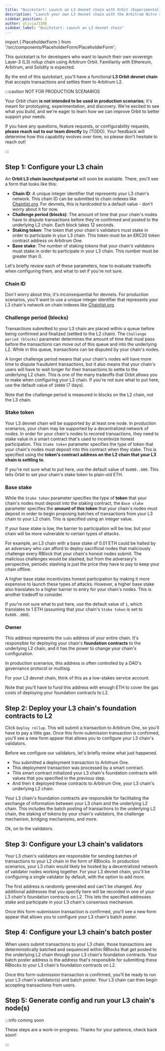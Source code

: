 ```yaml
---
title: "Quickstart: Launch an L3 devnet chain with Orbit (Experimental)"
description: "Launch your own L3 devnet chain with the Arbitrum Nitro codebase's new license. Settle to Arbitrum's L2 chains via bridge contracts on the underlying L2 chain (One or Nova). No need for permission from the Arbitrum DAO or Offchain Labs to create your L3. Modify the Nitro codebase freely for your L3. Stay tuned for more information."
sidebar_position: 2
author: oliviaJ3388
sidebar_label: "Quickstart: Launch an L3 devnet chain"
---
```


import { PlaceholderForm } from '/src/components/PlaceholderForm/PlaceholderForm';

<!-- import PublicPreviewBannerPartial from '../partials/_public-preview-banner-partial.md'; 

<PublicPreviewBannerPartial /> -->

This quickstart is for developers who want to launch their own sovereign Layer-3 (L3) rollup chain using Arbitrum Orbit. Familiarity with Ethereum, Arbitrum, and Solidity is expected.

<!-- If you're new to Arbitrum or Arbitrum Orbit, consider reviewing [A gentle introduction to Arbitrum Orbit](./orbit-gentle-introduction.md) before proceeding. -->

By the end of this quickstart, you'll have a functional **L3 Orbit devnet chain** that accepts transactions and settles them to Arbitrum L2.

:::caution NOT FOR PRODUCTION SCENARIOS

Your Orbit chain **is not intended to be used in production scenarios**; it's meant for prototyping, experimentation, and discovery. We're excited to see what you build, and we're eager to learn how we can improve Orbit to better support your needs.

If you have any questions, feature requests, or configurability requests, **please reach out to our team directly** by (TODO). Your feedback will determine how this capability evolves over time, so please don't hesitate to reach out!

:::


## Step 1: Configure your L3 chain

An **Orbit L3 chain launchpad portal** will soon be available. There, you'll see a form that looks like this:

<PlaceholderForm id="foo" inputs="Chain ID, Challenge period (blocks), Staking token (0x... address), Base stake" />

- **Chain ID**: A unique integer identifier that represents your L3 chain's network. This chain ID can be submitted to chain indexes like [Chainlist.org](http://chainlist.org). For devnets, this is hardcoded to a default value - don't worry about it for now.
- **Challenge period (blocks)**: The amount of time that your chain's nodes have to dispute transactions before they're confirmed and posted to the underlying L2 chain. Each block takes 12 seconds.
- **Staking token**: The token that your chain's validators must stake in order to participate in your L3 chain. This token must be an ERC20 token contract address on Arbitrum One.
- **Base stake**: The number of staking tokens that your chain's validators must stake in order to participate in your L3 chain. This number must be greater than 0.

Let's briefly review each of these parameters, how to evaluate tradeoffs when configuring them, and what to set if you're not sure.


### Chain ID

Don't worry about this; it's inconsequential for devnets. For production scenarios, you'll want to use a unique integer identifier that represents your L3 chain's network on chain indexes like [Chainlist.org](http://chainlist.org).


### Challenge period (blocks)

Transactions submitted to your L3 chain are placed within a queue before being confirmed and finalized (settled to the L2 chain). The `Challenge period (blocks)` parameter determines the amount of time that must pass before the transactions can move out of this queue and into the underlying L2. While in this queue, transactions can be disputed by your chain's nodes.

A longer challenge period means that your chain's nodes will have more time to dispute fraudulent transactions, but it also means that your chain's users will have to wait longer for their transactions to settle to the underlying L2 chain. This is one of the many tradeoffs that Orbit allows you to make when configuring your L3 chain. If you're not sure what to put here, use the default value of `10080` (7 days).

Note that the challenge period is measured in blocks on the L2 chain, not the L3 chain.


### Stake token

Your L3 devnet chain will be supported by at least one node. In production scenarios, your chain may be supported by a decentralized network of nodes. In order for your chain's nodes to recored transactions, they need to stake value in a smart contract that's used to incentivize honest participation. This `Stake token` parameter specifies the type of token that your chain's nodes must deposit into this contract when they stake. This is specified using the **token's contract address on the L2 chain that your L3 chain is settling to**.

If you're not sure what to put here, use the default value of `0x000..000`. This tells Orbit to set your chain's stake token to plain-old ETH.


### Base stake

While the `Stake token` parameter specifies the type of **token** that your chain's nodes must deposit into the staking contract, the `Base stake` parameter specifies the **amount of this token** that your chain's nodes must deposit in order to begin proposing batches of transactions from your L3 chain to your L2 chain. This is specified using an integer value.

If your base stake is low, the barrier to participation will be low, but your chain will be more vulnerable to certain types of attacks.

For example, an L3 chain with a base stake of 0.01 ETH could be halted by an adversary who can afford to deploy sacrificial nodes that maliciously challenge every RBlock that your chain's honest nodes submit. The malicious challenges would be slashed, but from the adversary's perspective, periodic slashing is just the price they have to pay to keep your chain offline.

A higher base stake incentivizes honest participation by making it more expensive to launch these types of attacks. However, a higher base stake also translates to a higher barrier to entry for your chain's nodes. This is another tradeoff to consider.

If you're not sure what to put here, use the default value of `1`, which translates to 1 ETH (assuming that your chain's `Stake token` is set to `0x000..000`).


### Owner

This address represents the `sudo` address of your entire chain. It's responsible for deploying your chain's **foundation contracts** to the underlying L2 chain, and it has the power to change your chain's configuration. 

In production scenarios, this address is often controlled by a DAO's governance protocol or multisig.

For your L3 devnet chain, think of this as a low-stakes service account.

Note that you'll have to fund this address with enough ETH to cover the gas costs of deploying your foundation contracts to L2.


## Step 2: Deploy your L3 chain's foundation contracts to L2

Click `Deploy rollup`. This will submit a transaction to Arbitrum One, so you'll have to pay a little gas. Once this form-submission transaction is confirmed, you'll see a new form appear that allows you to configure your L3 chain's validators.

Before we configure our validators, let's briefly review what just happened.

 - You submitted a deployment transaction to Arbitrum One.
 - This deployment transaction was processed by a smart contract.
 - This smart contract initialized your L3 chain's foundation contracts with values that you specified in the previous step.
 - And then it deployed these contracts to Arbitrum One, your L3 chain's underlying L2 chain.

Your L3 chain's foundation contracts are responsible for facilitating the exchange of information between your L3 chain and the underlying L2 chain. This includes the batch posting of transactions to the underlying L2 chain, the staking of tokens by your chain's validators, the challenge mechanism, bridging mechanisms, and more.

Ok, on to the validators.

## Step 3: Configure your L3 chain's validators

Your L3 chain's validators are responsible for sending batches of transactions to your L2 chain in the form of RBlocks. In production scenarios, your L3 chain would likely be hosted by a decentralized network of validator nodes working together. For your L3 devnet chain, you'll be configuring a single validator by default, with the option to add more.

The first address is randomly generated and can't be changed. Any additional addresses that you specify here will be recorded in one of your L3 chain's foundation contracts on L2. This lets the specified addresses stake and participate in your L3 chain's consensus mechanism.

Once this form-submission transaction is confirmed, you'll see a new form appear that allows you to configure your L3 chain's batch poster.


## Step 4: Configure your L3 chain's batch poster

When users submit transactions to your L3 chain, those transactions are deterministically batched and sequenced within RBlocks that get posted to the underlying L2 chain through your L3 chain's foundation contracts. Your batch poster address is the address that's responsible for submitting these RBlocks to your L3 chain's foundation contracts on L2.

Once this form-submission transaction is confirmed, you'll be ready to run your L3 chain's validator(s) and batch poster. Your L3 chain can then begin accepting transactions from users.


## Step 5: Generate config and run your L3 chain's node(s)

:::info coming soon

These steps are a work-in-progress. Thanks for your patience, check back soon!

:::